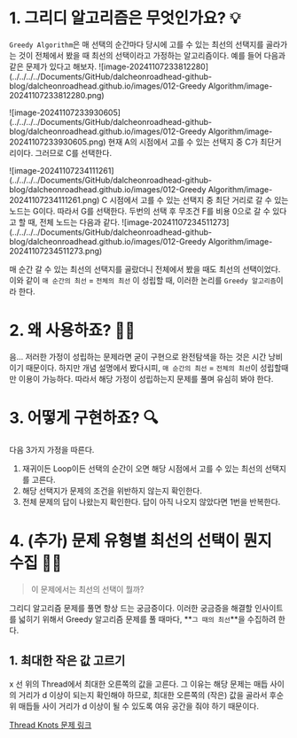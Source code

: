 # 1. 그리디 알고리즘은 무엇인가요? 💡

`Greedy Algorithm`은 매 선택의 순간마다 당시에 고를 수 있는 최선의 선택지를 골라가는 것이 전체에서 봤을 때 최선의 선택이라고 가정하는 알고리즘이다.
예를 들어 다음과 같은 문제가 있다고 해보자.
![image-20241107233812280](../../../../Documents/GitHub/dalcheonroadhead-github-blog/dalcheonroadhead.github.io/images/012-Greedy Algorithm/image-20241107233812280.png)

![image-20241107233930605](../../../../Documents/GitHub/dalcheonroadhead-github-blog/dalcheonroadhead.github.io/images/012-Greedy Algorithm/image-20241107233930605.png)
현재 A의 시점에서 고를 수 있는 선택지 중 C가 최단거리이다. 그러므로 C를 선택한다. 

![image-20241107234111261](../../../../Documents/GitHub/dalcheonroadhead-github-blog/dalcheonroadhead.github.io/images/012-Greedy Algorithm/image-20241107234111261.png)
C 시점에서 고를 수 있는 선택지 중 최단 거리로 갈 수 있는 노드는 G이다. 따라서 G를 선택한다. 두번의 선택 후 무조건 F를 비용 0으로 갈 수 있다고 할 때, 전체 노드는 다음과 같다.
![image-20241107234511273](../../../../Documents/GitHub/dalcheonroadhead-github-blog/dalcheonroadhead.github.io/images/012-Greedy Algorithm/image-20241107234511273.png)

매 순간 갈 수 있는 최선의 선택지를 골랐더니 전체에서 봤을 때도 최선의 선택이었다. 이와 같이 `매 순간의 최선` = `전체의 최선` 이 성립할 때, 이러한 논리를 `Greedy 알고리즘`이라 한다. 

# 2. 왜 사용하죠? 🤷‍♂️

음... 저러한 가정이 성립하는 문제라면 굳이 구현으로 완전탐색을 하는 것은 시간 낭비이기 때문이다. 하지만 개념 설명에서 봤다시피, `매 순간의 최선` = `전체의 최선`이 성립할때만 이용이 가능하다. 따라서 해당 가정이 성립하는지 문제를 풀며 유심히 봐야 한다.

# 3. 어떻게 구현하죠? 🔍

다음 3가지 가정을 따른다.

1. 재귀이든 Loop이든 선택의 순간이 오면 해당 시점에서 고를 수 있는 최선의 선택지를 고른다.
2. 해당 선택지가 문제의 조건을 위반하지 않는지 확인한다.
3. 전체 문제의 답이 나왔는지 확인한다. 답이 아직 나오지 않았다면 1번을 반복한다.

# 4. (추가) 문제 유형별 최선의 선택이 뭔지 수집 🤔💭

> 이 문제에서는 최선의 선택이 뭘까?

그리디 알고리즘 문제를 풀면 항상 드는 궁금증이다. 이러한 궁금증을 해결할 인사이트를 넓히기 위해서 Greedy 알고리즘 문제를 풀 때마다, **`그 때의 최선`**을 수집하려 한다.

## 1. 최대한 작은 값 고르기

x 선 위의 Thread에서 최대한 오른쪽의 값을 고른다. 그 이유는 해당 문제는 매듭 사이의 거리가 d 이상이 되는지 확인해야 하므로, 최대한 오른쪽의 (작은) 값을 골라서 후순위 매듭들 사이 거리가 d 이상이 될 수 있도록 여유 공간을 줘야 하기 때문이다.

[Thread Knots 문제 링크](https://www.acmicpc.net/problem/17976)

